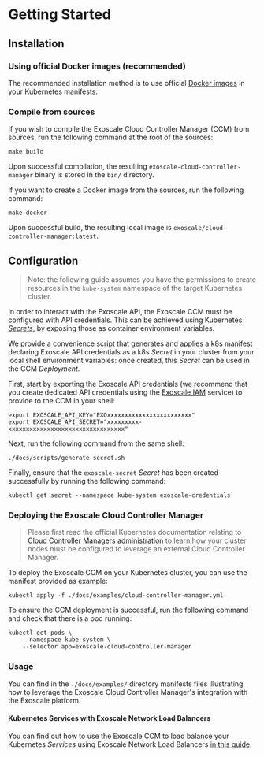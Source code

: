 # Getting Started

## Installation

### Using official Docker images (recommended)

The recommended installation method is to use official [Docker images][docker-hub] in your Kubernetes manifests.


### Compile from sources

If you wish to compile the Exoscale Cloud Controller Manager (CCM) from sources, run the following command at the root of the sources:

```
make build
```

Upon successful compilation, the resulting `exoscale-cloud-controller-manager` binary is stored in the `bin/` directory.

If you want to create a Docker image from the sources, run the following command:

```
make docker
```

Upon successful build, the resulting local image is `exoscale/cloud-controller-manager:latest`.


## Configuration

> Note: the following guide assumes you have the permissions to create resources in the `kube-system` namespace of the target Kubernetes cluster.

In order to interact with the Exoscale API, the Exoscale CCM must be configured with API credentials. This can be achieved using Kubernetes [*Secrets*][k8s-secrets], by exposing those as container environment variables.

We provide a convenience script that generates and applies a k8s manifest declaring Exoscale API credentials as a k8s *Secret* in your cluster from your local shell environment variables: once created, this *Secret* can be used in the CCM *Deployment*.

First, start by exporting the Exoscale API credentials (we recommend that you create dedicated API credentials using the [Exoscale IAM][exo-iam] service) to provide to the CCM in your shell:

```Shell
export EXOSCALE_API_KEY="EXOxxxxxxxxxxxxxxxxxxxxxxxx"
export EXOSCALE_API_SECRET="xxxxxxxxx-xxxxxxxxxxxxxxxxxxxxxxxxxxxxxxxxx"
```

Next, run the following command from the same shell:

```
./docs/scripts/generate-secret.sh
```

Finally, ensure that the `exoscale-secret` *Secret* has been created successfully by running the following command:

```
kubectl get secret --namespace kube-system exoscale-credentials
```


### Deploying the Exoscale Cloud Controller Manager

> Please first read the official Kubernetes documentation relating to [Cloud Controller Managers administration][k8s-ccm-admin] to learn how your cluster nodes must be configured to leverage an external Cloud Controller Manager.

To deploy the Exoscale CCM on your Kubernetes cluster, you can use the manifest provided as example:

```
kubectl apply -f ./docs/examples/cloud-controller-manager.yml
```

To ensure the CCM deployment is successful, run the following command and check that there is a pod running:

```
kubectl get pods \
    --namespace kube-system \
    --selector app=exoscale-cloud-controller-manager
```


### Usage

You can find in the `./docs/examples/` directory manifests files  illustrating how to leverage the Exoscale Cloud Controller Manager's integration with the Exoscale platform.


#### Kubernetes Services with Exoscale Network Load Balancers

You can find out how to use the Exoscale CCM to load balance your Kubernetes *Services* using Exoscale Network Load Balancers [in this guide][doc-service-loadbalancer].


[exo-sg]: https://community.exoscale.com/documentation/compute/security-groups/
[k8s-service-nodeport]: https://kubernetes.io/docs/concepts/services-networking/service/#nodeport
[docker-hub]: https://hub.docker.com/repository/docker/exoscale/cloud-controller-manager
[k8s-secrets]: https://kubernetes.io/docs/concepts/configuration/secret/
[exo-iam]: https://community.exoscale.com/documentation/iam/quick-start/
[k8s-ccm-admin]: https://kubernetes.io/docs/tasks/administer-cluster/running-cloud-controller/#cloud-controller-manager
[doc-service-loadbalancer]: ./service-loadbalancer.md